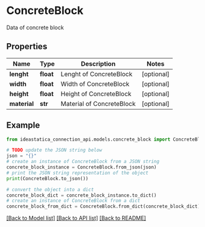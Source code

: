# ConcreteBlock

Data of concrete block

## Properties

Name | Type | Description | Notes
------------ | ------------- | ------------- | -------------
**lenght** | **float** | Lenght of ConcreteBlock | [optional] 
**width** | **float** | Width of ConcreteBlock | [optional] 
**height** | **float** | Height of ConcreteBlock | [optional] 
**material** | **str** | Material of ConcreteBlock | [optional] 

## Example

```python
from ideastatica_connection_api.models.concrete_block import ConcreteBlock

# TODO update the JSON string below
json = "{}"
# create an instance of ConcreteBlock from a JSON string
concrete_block_instance = ConcreteBlock.from_json(json)
# print the JSON string representation of the object
print(ConcreteBlock.to_json())

# convert the object into a dict
concrete_block_dict = concrete_block_instance.to_dict()
# create an instance of ConcreteBlock from a dict
concrete_block_from_dict = ConcreteBlock.from_dict(concrete_block_dict)
```
[[Back to Model list]](../README.md#documentation-for-models) [[Back to API list]](../README.md#documentation-for-api-endpoints) [[Back to README]](../README.md)


